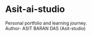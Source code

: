 # Asit-ai-studio
Personal portfolio and learning journey. 
<br>
Author- ASIT BARAN DAS (Asit-studio)
